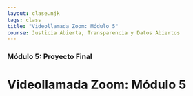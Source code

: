 ```yaml
---
layout: clase.njk
tags: class
title: "Videollamada Zoom: Módulo 5"
course: Justicia Abierta, Transparencia y Datos Abiertos
---
```

### Módulo 5: Proyecto Final

# Videollamada Zoom: Módulo 5